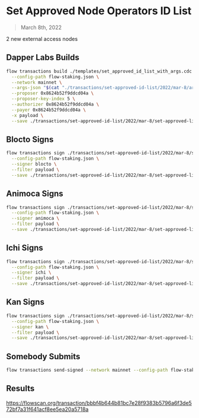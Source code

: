 # Set Approved Node Operators ID List

> March 8th, 2022

2 new external access nodes


## Dapper Labs Builds

```sh
flow transactions build ./templates/set_approved_id_list_with_args.cdc \
  --config-path flow-staking.json \
  --network mainnet \
  --args-json "$(cat "./transactions/set-approved-id-list/2022/mar-8/arguments.json")" \
  --proposer 0x8624b52f9ddcd04a \
  --proposer-key-index 5 \
  --authorizer 0x8624b52f9ddcd04a \
  --payer 0x8624b52f9ddcd04a \
  -x payload \
  --save ./transactions/set-approved-id-list/2022/mar-8/set-approved-list-mar-8-unsigned.rlp
```

## Blocto Signs

```sh
flow transactions sign ./transactions/set-approved-id-list/2022/mar-8/set-approved-list-mar-8-unsigned.rlp \
  --config-path flow-staking.json \
  --signer blocto \
  --filter payload \
  --save ./transactions/set-approved-id-list/2022/mar-8/set-approved-list-mar-8-sig-1.rlp
```

## Animoca Signs

```sh
flow transactions sign ./transactions/set-approved-id-list/2022/mar-8/set-approved-list-mar-8-sig-1.rlp \
  --config-path flow-staking.json \
  --signer animoca \
  --filter payload \
  --save ./transactions/set-approved-id-list/2022/mar-8/set-approved-list-mar-8-sig-2.rlp
```

## Ichi Signs

```sh
flow transactions sign ./transactions/set-approved-id-list/2022/mar-8/set-approved-list-mar-8-sig-2.rlp \
  --config-path flow-staking.json \
  --signer ichi \
  --filter payload \
  --save ./transactions/set-approved-id-list/2022/mar-8/set-approved-list-mar-8-sig-3.rlp
```

## Kan Signs

```sh
flow transactions sign ./transactions/set-approved-id-list/2022/mar-8/set-approved-list-mar-8-sig-3.rlp \
  --config-path flow-staking.json \
  --signer kan \
  --filter payload \
  --save ./transactions/set-approved-id-list/2022/mar-8/set-approved-list-mar-8-sig-complete.rlp
```


## Somebody Submits

```sh
flow transactions send-signed --network mainnet --config-path flow-staking.json ./transactions/set-approved-id-list/2022/mar-8/set-approved-list-mar-8-sig-complete.rlp
```

## Results

https://flowscan.org/transaction/bbbf4b644b81bc7e28f9383b5796a6f3de572bf7a31f641acf8ee5ea20a5718a
